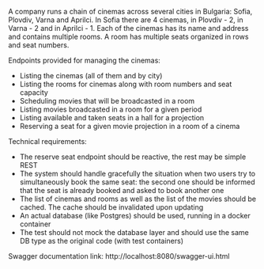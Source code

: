 A company runs a chain of cinemas across several cities in Bulgaria: Sofia, Plovdiv, Varna and Aprilci.
In Sofia there are 4 cinemas, in Plovdiv - 2, in Varna - 2 and in Aprilci - 1. Each of the cinemas has its name and address and contains multiple rooms. A room has multiple seats organized in rows and seat numbers.

Endpoints provided for managing the cinemas:
* Listing the cinemas (all of them and by city)
* Listing the rooms for cinemas along with room numbers and seat capacity
* Scheduling movies that will be broadcasted in a room
* Listing movies broadcasted in a room for a given period
* Listing available and taken seats in a hall for a projection
* Reserving a seat for a given movie projection in a room of a cinema

Technical requirements:
* The reserve seat endpoint should be reactive, the rest may be simple REST
* The system should handle gracefully the situation when two users try to simultaneously book the same seat: the second one should be informed that the seat is already booked and asked to book another one
* The list of cinemas and rooms as well as the list of the movies should be cached. The cache should be invalidated upon updating
* An actual database (like Postgres) should be used, running in a docker container
* The test should not mock the database layer and should use the same DB type as the original code (with test containers)

Swagger documentation link: http://localhost:8080/swagger-ui.html
